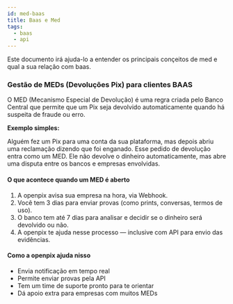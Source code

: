 ```yaml
---
id: med-baas
title: Baas e Med
tags: 
  - baas 
  - api
---
```


Este documento irá ajuda-lo a entender os principais conçeitos de med e qual a sua relação com baas.

### Gestão de MEDs (Devoluções Pix) para clientes BAAS

O MED (Mecanismo Especial de Devolução) é uma regra criada pelo Banco Central que permite que um Pix seja devolvido automaticamente quando há suspeita de fraude ou erro.

**Exemplo simples:**

Alguém fez um Pix para uma conta da sua plataforma, mas depois abriu uma reclamação dizendo que foi enganado. Esse pedido de devolução entra como um MED. Ele não devolve o dinheiro automaticamente, mas abre uma disputa entre os bancos e empresas envolvidas.

#### O que acontece quando um MED é aberto

 1. A openpix avisa sua empresa na hora, via Webhook.
 2. Você tem 3 dias para enviar provas (como prints, conversas, termos de uso).
 3. O banco tem até 7 dias para analisar e decidir se o dinheiro será devolvido ou não.
 4. A openpix te ajuda nesse processo — inclusive com API para envio das evidências.


#### Como a openpix ajuda nisso

 * Envia notificação em tempo real
 * Permite enviar provas pela API
 * Tem um time de suporte pronto para te orientar
 * Dá apoio extra para empresas com muitos MEDs




